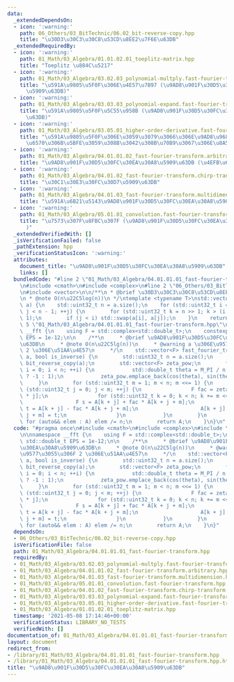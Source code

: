 ```yaml
---
data:
  _extendedDependsOn:
  - icon: ':warning:'
    path: 06_Others/03_BitTechnic/06.02_bit-reverse-copy.hpp
    title: "\u30D3\u30C3\u30C8\u53CD\u8EE2\u7F6E\u63DB"
  _extendedRequiredBy:
  - icon: ':warning:'
    path: 01_Math/03_Algebra/01.01.02.01_toeplitz-matrix.hpp
    title: "Toeplitz \u884C\u5217"
  - icon: ':warning:'
    path: 01_Math/03_Algebra/03.02.03_polynomial-multply.fast-fourier-transform.hpp
    title: "\u591A\u9805\u5F0F\u306E\u4E57\u7B97 (\u9AD8\u901F\u30D5\u30FC\u30EA\u30A8\
      \u5909\u63DB)"
  - icon: ':warning:'
    path: 01_Math/03_Algebra/03.03.03_polynomial-expand.fast-fourier-transform.hpp
    title: "\u591A\u9805\u5F0F\u5C55\u958B (\u9AD8\u901F\u30D5\u30FC\u30EA\u30A8\u5909\
      \u63DB)"
  - icon: ':warning:'
    path: 01_Math/03_Algebra/03.05.01_higher-order-derivative.fast-fourier-transform.hpp
    title: "\u591A\u9805\u5F0F\u306E\u3059\u3079\u3066\u306E\u9AD8\u968E\u5C0E\u95A2\
      \u6570\u306B\u5BFE\u3059\u308B\u3042\u308B\u70B9\u3067\u306E\u8A55\u4FA1"
  - icon: ':warning:'
    path: 01_Math/03_Algebra/04.01.01.02_fast-fourier-transform.arbitrary.hpp
    title: "\u9AD8\u901F\u30D5\u30FC\u30EA\u30A8\u5909\u63DB (\u4EFB\u610F\u9577)"
  - icon: ':warning:'
    path: 01_Math/03_Algebra/04.01.02_fast-fourier-transform.chirp-transform.hpp
    title: "\u30C1\u30E3\u30FC\u30D7\u5909\u63DB"
  - icon: ':warning:'
    path: 01_Math/03_Algebra/04.01.03_fast-fourier-transform.multidimension.hpp
    title: "\u591A\u6B21\u5143\u9AD8\u901F\u30D5\u30FC\u30EA\u30A8\u5909\u63DB"
  - icon: ':warning:'
    path: 01_Math/03_Algebra/05.01.01_convolution.fast-fourier-transform.hpp
    title: "\u7573\u307F\u8FBC\u307F (\u9AD8\u901F\u30D5\u30FC\u30EA\u30A8\u5909\u63DB\
      )"
  _extendedVerifiedWith: []
  _isVerificationFailed: false
  _pathExtension: hpp
  _verificationStatusIcon: ':warning:'
  attributes:
    document_title: "\u9AD8\u901F\u30D5\u30FC\u30EA\u30A8\u5909\u63DB"
    links: []
  bundledCode: "#line 2 \"01_Math/03_Algebra/04.01.01.01_fast-fourier-transform.hpp\"\
    \n#include <cmath>\n#include <complex>\n#line 2 \"06_Others/03_BitTechnic/06.02_bit-reverse-copy.hpp\"\
    \n#include <vector>\n\n/**\n * @brief \u30D3\u30C3\u30C8\u53CD\u8EE2\u7F6E\u63DB\
    \n * @note O(n\u22C5log(n))\n */\ntemplate <typename T>\nstd::vector<T> bit_reverse_copy(std::vector<T>\
    \ a) {\n    std::uint32_t n = a.size();\n    for (std::uint32_t i = 0, j = 1;\
    \ j < n - 1; ++j) {\n        for (std::uint32_t k = n >> 1; k > (i ^= k); k >>=\
    \ 1);\n        if (j < i) std::swap(a[i], a[j]);\n    }\n    return a;\n}\n#line\
    \ 5 \"01_Math/03_Algebra/04.01.01.01_fast-fourier-transform.hpp\"\n\nnamespace\
    \ __fft {\n    using F = std::complex<std::double_t>;\n    constexpr std::double_t\
    \ EPS = 1e-12;\n\n    /**\n     * @brief \u9AD8\u901F\u30D5\u30FC\u30EA\u30A8\u5909\
    \u63DB\n     * @note O(n\u22C5lg(n))\n     * @warning a \u306E\u9577\u3055\u306F\
    \ 2 \u306E\u51AA\u4E57\n     */\n    std::vector<F> fast_fourier_transform(std::vector<F>\
    \ a, bool is_inverse) {\n        std::uint32_t n = a.size();\n        auto A =\
    \ bit_reverse_copy(a);\n        std::vector<F> zeta_pow;\n        for (std::uint32_t\
    \ i = 0; i < n; ++i) {\n            std::double_t theta = M_PI / n * i * (is_inverse\
    \ ? -1 : 1);\n            zeta_pow.emplace_back(cos(theta), sin(theta));\n   \
    \     }\n        for (std::uint32_t m = 1; m < n; m <<= 1) {\n            for\
    \ (std::uint32_t j = 0; j < m; ++j) {\n                F fac = zeta_pow[n / m\
    \ * j];\n                for (std::uint32_t k = 0; k < n; k += m << 1) {\n   \
    \                 F s = A[k + j] + fac * A[k + j + m];\n                    F\
    \ t = A[k + j] - fac * A[k + j + m];\n                    A[k + j] = s; A[k +\
    \ j + m] = t;\n                }\n            }\n        }\n        if (is_inverse)\
    \ for (auto&& elem : A) elem /= n;\n        return A;\n    }\n}\n"
  code: "#pragma once\n#include <cmath>\n#include <complex>\n#include \"../../06_Others/03_BitTechnic/06.02_bit-reverse-copy.hpp\"\
    \n\nnamespace __fft {\n    using F = std::complex<std::double_t>;\n    constexpr\
    \ std::double_t EPS = 1e-12;\n\n    /**\n     * @brief \u9AD8\u901F\u30D5\u30FC\
    \u30EA\u30A8\u5909\u63DB\n     * @note O(n\u22C5lg(n))\n     * @warning a \u306E\
    \u9577\u3055\u306F 2 \u306E\u51AA\u4E57\n     */\n    std::vector<F> fast_fourier_transform(std::vector<F>\
    \ a, bool is_inverse) {\n        std::uint32_t n = a.size();\n        auto A =\
    \ bit_reverse_copy(a);\n        std::vector<F> zeta_pow;\n        for (std::uint32_t\
    \ i = 0; i < n; ++i) {\n            std::double_t theta = M_PI / n * i * (is_inverse\
    \ ? -1 : 1);\n            zeta_pow.emplace_back(cos(theta), sin(theta));\n   \
    \     }\n        for (std::uint32_t m = 1; m < n; m <<= 1) {\n            for\
    \ (std::uint32_t j = 0; j < m; ++j) {\n                F fac = zeta_pow[n / m\
    \ * j];\n                for (std::uint32_t k = 0; k < n; k += m << 1) {\n   \
    \                 F s = A[k + j] + fac * A[k + j + m];\n                    F\
    \ t = A[k + j] - fac * A[k + j + m];\n                    A[k + j] = s; A[k +\
    \ j + m] = t;\n                }\n            }\n        }\n        if (is_inverse)\
    \ for (auto&& elem : A) elem /= n;\n        return A;\n    }\n}"
  dependsOn:
  - 06_Others/03_BitTechnic/06.02_bit-reverse-copy.hpp
  isVerificationFile: false
  path: 01_Math/03_Algebra/04.01.01.01_fast-fourier-transform.hpp
  requiredBy:
  - 01_Math/03_Algebra/03.02.03_polynomial-multply.fast-fourier-transform.hpp
  - 01_Math/03_Algebra/04.01.01.02_fast-fourier-transform.arbitrary.hpp
  - 01_Math/03_Algebra/04.01.03_fast-fourier-transform.multidimension.hpp
  - 01_Math/03_Algebra/05.01.01_convolution.fast-fourier-transform.hpp
  - 01_Math/03_Algebra/04.01.02_fast-fourier-transform.chirp-transform.hpp
  - 01_Math/03_Algebra/03.03.03_polynomial-expand.fast-fourier-transform.hpp
  - 01_Math/03_Algebra/03.05.01_higher-order-derivative.fast-fourier-transform.hpp
  - 01_Math/03_Algebra/01.01.02.01_toeplitz-matrix.hpp
  timestamp: '2021-05-08 17:14:46+00:00'
  verificationStatus: LIBRARY_NO_TESTS
  verifiedWith: []
documentation_of: 01_Math/03_Algebra/04.01.01.01_fast-fourier-transform.hpp
layout: document
redirect_from:
- /library/01_Math/03_Algebra/04.01.01.01_fast-fourier-transform.hpp
- /library/01_Math/03_Algebra/04.01.01.01_fast-fourier-transform.hpp.html
title: "\u9AD8\u901F\u30D5\u30FC\u30EA\u30A8\u5909\u63DB"
---
```

